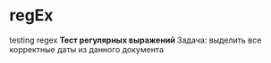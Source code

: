 # regEx
testing regex
<b> Тест регулярных выражений</b>
Задача: выделить все корректные даты из данного документа
